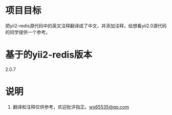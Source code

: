 # 项目目标
把yii2-redis源代码中的英文注释翻译成了中文，并添加注释，给想看yii2.0源代码的同学提供一个参考。

# 基于的yii2-redis版本
2.0.7

# 说明
1. 翻译和注释仅供参考，欢迎批评指正。ws65535@qq.com